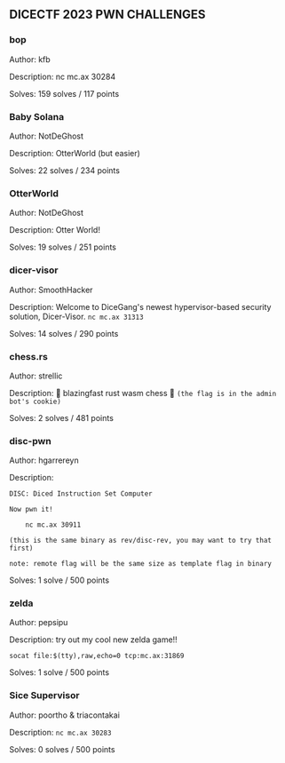 ## DICECTF 2023 PWN CHALLENGES

### bop
Author: kfb

Description: nc mc.ax 30284

Solves: 159 solves / 117 points

### Baby Solana
Author: NotDeGhost

Description: OtterWorld (but easier)

Solves: 22 solves / 234 points

### OtterWorld
Author: NotDeGhost

Description: Otter World!

Solves: 19 solves / 251 points

### dicer-visor
Author: SmoothHacker

Description: Welcome to DiceGang's newest hypervisor-based security solution, Dicer-Visor. `nc mc.ax 31313`

Solves: 14 solves / 290 points

### chess.rs
Author: strellic

Description: 🚀 blazingfast rust wasm chess 🚀 `(the flag is in the admin bot's cookie)`

Solves: 2 solves / 481 points

### disc-pwn
Author: hgarrereyn

Description:

    DISC: Diced Instruction Set Computer

    Now pwn it!

        nc mc.ax 30911

    (this is the same binary as rev/disc-rev, you may want to try that first)

    note: remote flag will be the same size as template flag in binary

Solves: 1 solve / 500 points

### zelda
Author: pepsipu

Description: try out my cool new zelda game!!

    socat file:$(tty),raw,echo=0 tcp:mc.ax:31869

Solves: 1 solve / 500 points

### Sice Supervisor
Author: poortho & triacontakai

Description: `nc mc.ax 30283`

Solves: 0 solves / 500 points
